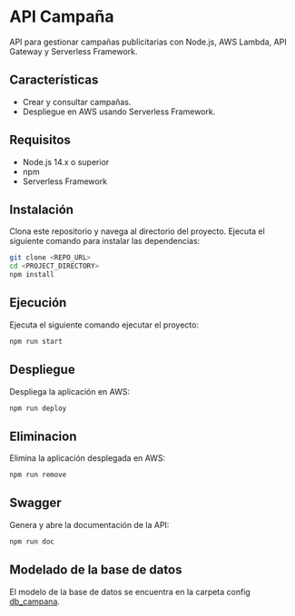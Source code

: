# API Campaña

API para gestionar campañas publicitarias con Node.js, AWS Lambda, API Gateway y Serverless Framework.

## Características

- Crear y consultar campañas.
- Despliegue en AWS usando Serverless Framework.

## Requisitos

- Node.js 14.x o superior
- npm
- Serverless Framework

## Instalación

Clona este repositorio y navega al directorio del proyecto. Ejecuta el siguiente comando para instalar las dependencias:

```bash
git clone <REPO_URL>
cd <PROJECT_DIRECTORY>
npm install
```


## Ejecución

Ejecuta el siguiente comando ejecutar el proyecto:

```bash
npm run start
```

## Despliegue

Despliega la aplicación en AWS:

```bash
npm run deploy
```

## Eliminacion

Elimina la aplicación desplegada en AWS:

```bash
npm run remove
```


## Swagger
 
Genera y abre la documentación de la API:

```bash
npm run doc
```


## Modelado de la base de datos

El modelo de la base de datos se encuentra en la carpeta config [db_campana](config/db/db_campana.sql).
